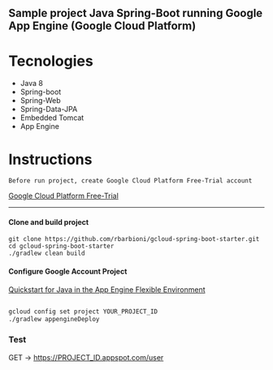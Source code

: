 ## Sample project Java Spring-Boot running Google App Engine (Google Cloud Platform)

# Tecnologies

- Java 8
- Spring-boot
- Spring-Web
- Spring-Data-JPA
- Embedded Tomcat
- App Engine

# Instructions
    Before run project, create Google Cloud Platform Free-Trial account
[Google Cloud Platform Free-Trial](https://cloud.google.com/free/)


-----------------------------------------------------------------------
#### Clone and build project

```shell
git clone https://github.com/rbarbioni/gcloud-spring-boot-starter.git
cd gcloud-spring-boot-starter
./gradlew clean build
```

#### Configure Google Account Project

[Quickstart for Java in the App Engine Flexible Environment](https://cloud.google.com/java/getting-started/hello-world)

```sh

gcloud config set project YOUR_PROJECT_ID
./gradlew appengineDeploy
```

### Test

GET -> https://PROJECT_ID.appspot.com/user